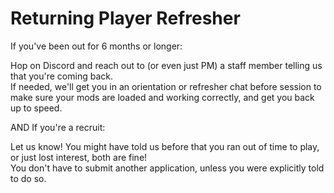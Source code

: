 # Returning Player Refresher

If you've been out for 6 months or longer:

Hop on Discord and reach out to (or even just PM) a staff member telling us that you're coming back.\
If needed, we'll get you in an orientation or refresher chat before session to make sure your mods are loaded and working correctly, and get you back up to speed.

AND If you're a recruit:

Let us know! You might have told us before that you ran out of time to play, or just lost interest, both are fine!\
You don't have to submit another application, unless you were explicitly told to do so.
